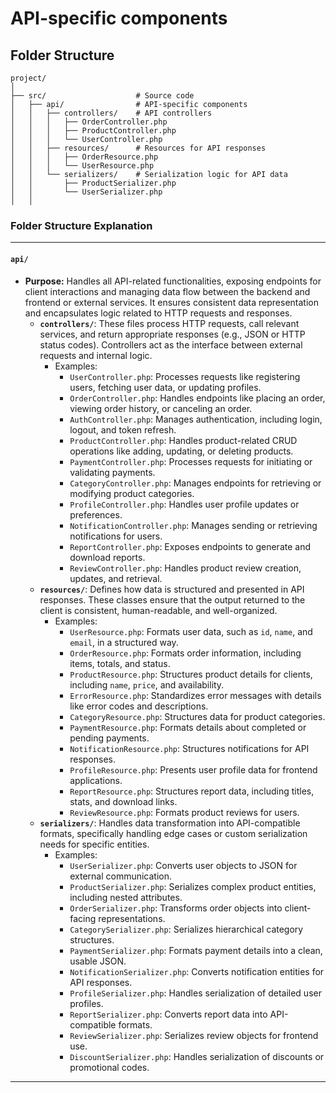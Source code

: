 # API-specific components

## Folder Structure

```
project/
│
├── src/                    # Source code
│   ├── api/                # API-specific components
│   │   ├── controllers/    # API controllers
│   │   │   ├── OrderController.php
│   │   │   ├── ProductController.php
│   │   │   └── UserController.php
│   │   ├── resources/      # Resources for API responses
│   │   │   ├── OrderResource.php
│   │   │   └── UserResource.php
│   │   └── serializers/    # Serialization logic for API data
│   │       ├── ProductSerializer.php
│   │       └── UserSerializer.php
│   │
```


### **Folder Structure Explanation**

* * *

#### **`api/`**

- **Purpose:** Handles all API-related functionalities, exposing endpoints for client interactions and managing data flow between the backend and frontend or external services. It ensures consistent data representation and encapsulates logic related to HTTP requests and responses.
    - **`controllers/`**: These files process HTTP requests, call relevant services, and return appropriate responses (e.g., JSON or HTTP status codes). Controllers act as the interface between external requests and internal logic.
        - Examples:
            - `UserController.php`: Processes requests like registering users, fetching user data, or updating profiles.
            - `OrderController.php`: Handles endpoints like placing an order, viewing order history, or canceling an order.
            - `AuthController.php`: Manages authentication, including login, logout, and token refresh.
            - `ProductController.php`: Handles product-related CRUD operations like adding, updating, or deleting products.
            - `PaymentController.php`: Processes requests for initiating or validating payments.
            - `CategoryController.php`: Manages endpoints for retrieving or modifying product categories.
            - `ProfileController.php`: Handles user profile updates or preferences.
            - `NotificationController.php`: Manages sending or retrieving notifications for users.
            - `ReportController.php`: Exposes endpoints to generate and download reports.
            - `ReviewController.php`: Handles product review creation, updates, and retrieval.
    - **`resources/`**: Defines how data is structured and presented in API responses. These classes ensure that the output returned to the client is consistent, human-readable, and well-organized.
        - Examples:
            - `UserResource.php`: Formats user data, such as `id`, `name`, and `email`, in a structured way.
            - `OrderResource.php`: Formats order information, including items, totals, and status.
            - `ProductResource.php`: Structures product details for clients, including `name`, `price`, and availability.
            - `ErrorResource.php`: Standardizes error messages with details like error codes and descriptions.
            - `CategoryResource.php`: Structures data for product categories.
            - `PaymentResource.php`: Formats details about completed or pending payments.
            - `NotificationResource.php`: Structures notifications for API responses.
            - `ProfileResource.php`: Presents user profile data for frontend applications.
            - `ReportResource.php`: Structures report data, including titles, stats, and download links.
            - `ReviewResource.php`: Formats product reviews for users.
    - **`serializers/`**: Handles data transformation into API-compatible formats, specifically handling edge cases or custom serialization needs for specific entities.
        - Examples:
            - `UserSerializer.php`: Converts user objects to JSON for external communication.
            - `ProductSerializer.php`: Serializes complex product entities, including nested attributes.
            - `OrderSerializer.php`: Transforms order objects into client-facing representations.
            - `CategorySerializer.php`: Serializes hierarchical category structures.
            - `PaymentSerializer.php`: Formats payment details into a clean, usable JSON.
            - `NotificationSerializer.php`: Converts notification entities for API responses.
            - `ProfileSerializer.php`: Handles serialization of detailed user profiles.
            - `ReportSerializer.php`: Converts report data into API-compatible formats.
            - `ReviewSerializer.php`: Serializes review objects for frontend use.
            - `DiscountSerializer.php`: Handles serialization of discounts or promotional codes.

* * *
